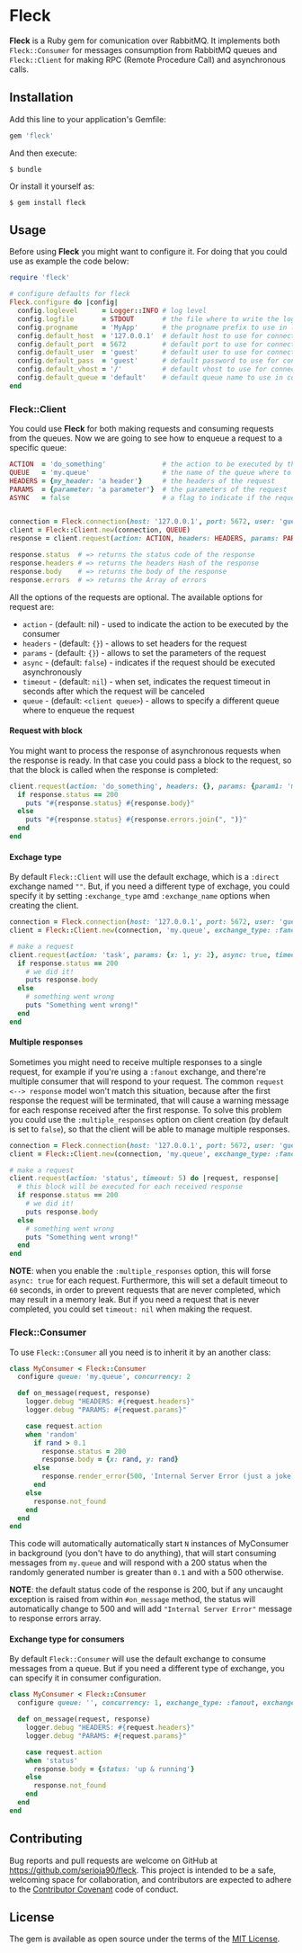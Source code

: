 # Fleck

**Fleck** is a Ruby gem for comunication over RabbitMQ. It implements both `Fleck::Consumer` for messages consumption from RabbitMQ queues and
`Fleck::Client` for making RPC (Remote Procedure Call) and asynchronous calls.

## Installation

Add this line to your application's Gemfile:

```ruby
gem 'fleck'
```

And then execute:

    $ bundle

Or install it yourself as:

    $ gem install fleck



## Usage

Before using **Fleck** you might want to configure it. For doing that you could use as example the code below:

```ruby
require 'fleck'

# configure defaults for fleck
Fleck.configure do |config|
  config.loglevel      = Logger::INFO # log level
  config.logfile       = STDOUT       # the file where to write the logs
  config.progname      = 'MyApp'      # the progname prefix to use in logs
  config.default_host  = '127.0.0.1'  # default host to use for connections to RabbitMQ
  config.default_port  = 5672         # default port to use for connections to RabbitMQ
  config.default_user  = 'guest'      # default user to use for connections to RabbitMQ
  config.default_pass  = 'guest'      # default password to use for connections to RabbitMQ
  config.default_vhost = '/'          # default vhost to use for connections to RabbitMQ
  config.default_queue = 'default'    # default queue name to use in consumers, when not specified
end
```

### Fleck::Client

You could use **Fleck** for both making requests and consuming requests from the queues. Now we are going to see how to enqueue a request to a specific queue:

```ruby
ACTION  = 'do_something'              # the action to be executed by the consumer
QUEUE   = 'my.queue'                  # the name of the queue where to enqueue the request
HEADERS = {my_header: 'a header'}     # the headers of the request
PARAMS  = {parameter: 'a parameter'}  # the parameters of the request
ASYNC   = false                       # a flag to indicate if the request is async or not


connection = Fleck.connection(host: '127.0.0.1', port: 5672, user: 'guest', pass: 'guest', vhost: '/')
client = Fleck::Client.new(connection, QUEUE)
response = client.request(action: ACTION, headers: HEADERS, params: PARAMS, async: ASYNC)

response.status  # => returns the status code of the response
response.headers # => returns the headers Hash of the response
response.body    # => returns the body of the response
response.errors  # => returns the Array of errors
```

All the options of the requests are optional. The available options for request are:
  - `action`  - (default: nil)  - used to indicate the action to be executed by the consumer
  - `headers` - (default: `{}`) - allows to set headers for the request
  - `params`  - (default: `{}`) - allows to set the parameters of the request
  - `async`   - (default: `false`) - indicates if the request should be executed asynchronously
  - `timeout` - (default: `nil`) - when set, indicates the request timeout in seconds after which the request will be canceled
  - `queue`   - (default: `<client queue>`) - allows to specify a different queue where to enqueue the request

#### Request with block

You might want to process the response of asynchronous requests when the response is ready. In that case you could pass a block to the request,
so that the block is called when the response is completed:

```ruby
client.request(action: 'do_something', headers: {}, params: {param1: 'myparam'}, async: true) do |request, response|
  if response.status == 200
    puts "#{response.status} #{response.body}"
  else
    puts "#{response.status} #{response.errors.join(", ")}"
  end
end
```


#### Exchage type ####

By default `Fleck::Client` will use the default exchage, which is a `:direct` exchange named `""`. But, if you need a different type of exchage,
you could specify it by setting `:exchange_type` amd `:exchange_name` options when creating the client.

```ruby
connection = Fleck.connection(host: '127.0.0.1', port: 5672, user: 'guest', pass: 'guest', vhost: '/')          # get a connection
client = Fleck::Client.new(connection, 'my.queue', exchange_type: :fanout, exchange_name: 'my.fanout.exchange') # create a new client

# make a request
client.request(action: 'task', params: {x: 1, y: 2}, async: true, timeout: 5) do |request, response|
  if response.status == 200
    # we did it!
    puts response.body
  else
    # something went wrong
    puts "Something went wrong!"
  end
end
```


#### Multiple responses ####

Sometimes you might need to receive multiple responses to a single request, for example if you're using a `:fanout` exchange, and
there're multiple consumer that will respond to your request. The common `request <--> response` model won't match this situation,
because after the first response the request will be terminated, that will cause a warning message for each response received after
the first response. To solve this problem you could use the `:multiple_responses` option on client creation (by default is set to `false`),
so that the client will be able to manage multiple responses.

```ruby
connection = Fleck.connection(host: '127.0.0.1', port: 5672, user: 'guest', pass: 'guest', vhost: '/')                                    # get a connection
client = Fleck::Client.new(connection, 'my.queue', exchange_type: :fanout, exchange_name: 'my.fanout.exchange', multiple_responses: true) # create a new client

# make a request
client.request(action: 'status', timeout: 5) do |request, response|
  # this block will be executed for each received response
  if response.status == 200
    # we did it!
    puts response.body
  else
    # something went wrong
    puts "Something went wrong!"
  end
end
```

**NOTE**: when you enable the `:multiple_responses` option, this will forse `async: true` for each request. Furthermore, this will set a default
timeout to `60` seconds, in order to prevent requests that are never completed, which may result in a memory leak. But if you need a request that
is never completed, you could set `timeout: nil` when making the request.


### Fleck::Consumer

To use `Fleck::Consumer` all you need is to inherit it by an another class:

```ruby
class MyConsumer < Fleck::Consumer
  configure queue: 'my.queue', concurrency: 2

  def on_message(request, response)
    logger.debug "HEADERS: #{request.headers}"
    logger.debug "PARAMS: #{request.params}"

    case request.action
    when 'random'
      if rand > 0.1
        response.status = 200
        response.body = {x: rand, y: rand}
      else
        response.render_error(500, 'Internal Server Error (just a joke)')
      end
    else
      response.not_found
    end
  end
end
```

This code will automatically automatically start `N` instances of MyConsumer in background (you don't have to do anything), that will start consuming
messages from `my.queue` and will respond with a 200 status when the randomly generated number is greater than `0.1` and with a 500 otherwise.

**NOTE**: the default status code of the response is 200, but if any uncaught exception is raised from within `#on_message` method, the status
will automatically change to 500 and will add `"Internal Server Error"` message to response errors array.


#### Exchange type for consumers ####

By default `Fleck::Consumer` will use the default exchange to consume messages from a queue. But if you need a different type of exchange, you
can specify it in consumer configuration.

```ruby
class MyConsumer < Fleck::Consumer
  configure queue: '', concurrency: 1, exchange_type: :fanout, exchange_name: 'my.fanout.exchange'

  def on_message(request, response)
    logger.debug "HEADERS: #{request.headers}"
    logger.debug "PARAMS: #{request.params}"

    case request.action
    when 'status'
      response.body = {status: 'up & running'}
    else
      response.not_found
    end
  end
end
```


## Contributing

Bug reports and pull requests are welcome on GitHub at https://github.com/serioja90/fleck. This project is intended to be a safe, welcoming space
for collaboration, and contributors are expected to adhere to the [Contributor Covenant](contributor-covenant.org) code of conduct.


## License

The gem is available as open source under the terms of the [MIT License](http://opensource.org/licenses/MIT).

